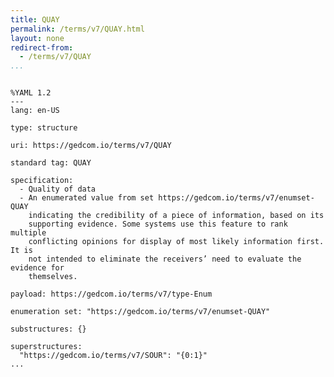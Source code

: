 ```yaml
---
title: QUAY
permalink: /terms/v7/QUAY.html
layout: none
redirect-from:
  - /terms/v7/QUAY
...
```


```

%YAML 1.2
---
lang: en-US

type: structure

uri: https://gedcom.io/terms/v7/QUAY

standard tag: QUAY

specification:
  - Quality of data
  - An enumerated value from set https://gedcom.io/terms/v7/enumset-QUAY
    indicating the credibility of a piece of information, based on its
    supporting evidence. Some systems use this feature to rank multiple
    conflicting opinions for display of most likely information first. It is
    not intended to eliminate the receivers’ need to evaluate the evidence for
    themselves.

payload: https://gedcom.io/terms/v7/type-Enum

enumeration set: "https://gedcom.io/terms/v7/enumset-QUAY"

substructures: {}

superstructures:
  "https://gedcom.io/terms/v7/SOUR": "{0:1}"
...

```
